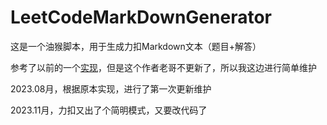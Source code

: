 # LeetCodeMarkDownGenerator
这是一个油猴脚本，用于生成力扣Markdown文本（题目+解答）

参考了以前的一个[实现](https://greasyfork.org/zh-CN/scripts/448601-%E5%8A%9B%E6%89%A3%E9%A2%98%E7%9B%AE%E8%BD%ACmarkdown)，但是这个作者老哥不更新了，所以我这边进行简单维护

2023.08月，根据原本实现，进行了第一次更新维护

2023.11月，力扣又出了个简明模式，又要改代码了
